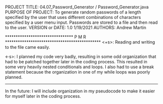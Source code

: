 PROJECT TITLE: 04.07_Password_Generator / Password_Generator.java
PURPOSE OF PROJECT: To generate random passwords of a length specified by the user
                        that uses different combinations of characters specified by
                        a user menu input. Passwords are stored to a file and then
                        read to the user.
VERSION or DATE: 1.0 1/19/2021
AUTHORS: Andrew Martin

******************************** P M R *********************************************
<+s>: Reading and writing to the file came easily.
      
<-s>: I planned my code very badly, resulting in some odd organization that had to
        be patched together later in the coding process. This resulted in some very
        heavily nested conditionals and loops. I also had to use a break
        statement because the organization in one of my while loops was poorly
        planned.
************************************************************************************
In the future: I will include organization in my pseudocode to make it easier for
                myself later in the coding process.